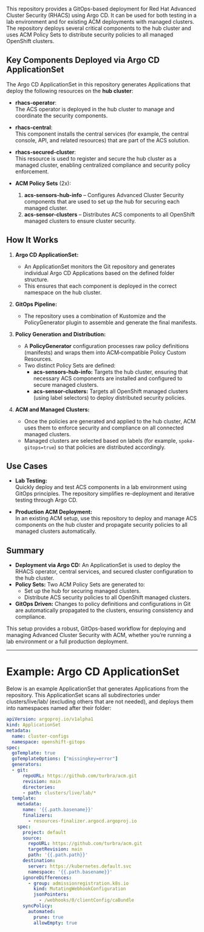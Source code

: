 This repository provides a GitOps-based deployment for Red Hat Advanced Cluster Security (RHACS) using Argo CD. It can be used for both testing in a lab environment and for existing ACM deployments with managed clusters. The repository deploys several critical components to the hub cluster and uses ACM Policy Sets to distribute security policies to all managed OpenShift clusters.

## Key Components Deployed via Argo CD ApplicationSet

The Argo CD ApplicationSet in this repository generates Applications that deploy the following resources on the **hub cluster**:

- **rhacs-operator**:  
  The ACS operator is deployed in the hub cluster to manage and coordinate the security components.

- **rhacs-central**:  
  This component installs the central services (for example, the central console, API, and related resources) that are part of the ACS solution.

- **rhacs-secured-cluster**:  
  This resource is used to register and secure the hub cluster as a managed cluster, enabling centralized compliance and security policy enforcement.

- **ACM Policy Sets** (2x):  
  1. **acs-sensors-hub-info** – Configures Advanced Cluster Security components that are used to set up the hub for securing each managed cluster.  
  2. **acs-sensor-clusters** – Distributes ACS components to all OpenShift managed clusters to ensure cluster security.

## How It Works

1. **Argo CD ApplicationSet:**  
   - An ApplicationSet monitors the Git repository and generates individual Argo CD Applications based on the defined folder structure.  
   - This ensures that each component is deployed in the correct namespace on the hub cluster.

2. **GitOps Pipeline:**  
   - The repository uses a combination of Kustomize and the PolicyGenerator plugin to assemble and generate the final manifests.

3. **Policy Generation and Distribution:**  
   - A **PolicyGenerator** configuration processes raw policy definitions (manifests) and wraps them into ACM‑compatible Policy Custom Resources.  
   - Two distinct Policy Sets are defined:
     - **acs-sensors-hub-info:** Targets the hub cluster, ensuring that necessary ACS components are installed and configured to secure managed clusters.
     - **acs-sensor-clusters:** Targets all OpenShift managed clusters (using label selectors) to deploy distributed security policies.

4. **ACM and Managed Clusters:**  
   - Once the policies are generated and applied to the hub cluster, ACM uses them to enforce security and compliance on all connected managed clusters.
   - Managed clusters are selected based on labels (for example, `spoke-gitops=true`) so that policies are distributed accordingly.

## Use Cases

- **Lab Testing:**  
  Quickly deploy and test ACS components in a lab environment using GitOps principles. The repository simplifies re-deployment and iterative testing through Argo CD.

- **Production ACM Deployment:**  
  In an existing ACM setup, use this repository to deploy and manage ACS components on the hub cluster and propagate security policies to all managed clusters automatically.

## Summary

- **Deployment via Argo CD:** An ApplicationSet is used to deploy the RHACS operator, central services, and secured cluster configuration to the hub cluster.
- **Policy Sets:** Two ACM Policy Sets are generated to:
  - Set up the hub for securing managed clusters.
  - Distribute ACS security policies to all OpenShift managed clusters.
- **GitOps Driven:** Changes to policy definitions and configurations in Git are automatically propagated to the clusters, ensuring consistency and compliance.

This setup provides a robust, GitOps-based workflow for deploying and managing Advanced Cluster Security with ACM, whether you’re running a lab environment or a full production deployment.

---

# Example: Argo CD ApplicationSet

Below is an example ApplicationSet that generates Applications from the repository. This ApplicationSet scans all subdirectories under clusters/live/lab/ (excluding others that are not needed), and deploys them into namespaces named after their folder:
```yaml
apiVersion: argoproj.io/v1alpha1
kind: ApplicationSet
metadata:
  name: cluster-configs
  namespace: openshift-gitops
spec:
  goTemplate: true
  goTemplateOptions: ["missingkey=error"]
  generators:
  - git:
      repoURL: https://github.com/turbra/acm.git
      revision: main
      directories:
      - path: clusters/live/lab/*
  template:
    metadata:
      name: '{{.path.basename}}'
      finalizers:
        - resources-finalizer.argocd.argoproj.io
    spec:
      project: default
      source:
        repoURL: https://github.com/turbra/acm.git
        targetRevision: main
        path: '{{.path.path}}'
      destination:
        server: https://kubernetes.default.svc
        namespace: '{{.path.basename}}'
      ignoreDifferences:
        - group: admissionregistration.k8s.io
          kind: MutatingWebhookConfiguration
          jsonPointers:
            - /webhooks/0/clientConfig/caBundle
      syncPolicy:
        automated:
          prune: true
          allowEmpty: true
```
